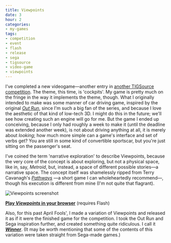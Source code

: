 ```yaml
---
title: Viewpoints
date: 3
hour: 2
categories:
- my-games
tags:
- competition
- event
- flash
- release
- sega
- tigsource
- video-game
- viewpoints
---
```


I've completed a new videogame—another entry in [another TIGSource competition](http://tigsource.com/articles/2009/02/20/cockpit-compo). The theme, this time, is 'cockpits'. My game is pretty much on the fringe in the way it implements the theme, though. What I originally intended to make was some manner of car driving game, inspired by the original [_Out Run_](http://www.youtube.com/watch?v=WiWiTXq4yYY), since I'm such a big fan of the series, and because I love the aesthetic of that kind of low-tech 3D. I might do this in the future; we'll see how creating such an engine will go for me. But the game I ended up conceiving, because I only had roughly a week to make it (until the deadline was extended another week), is not about driving anything at all, it is merely about _looking_; how much more simple can a game's interface and set of verbs get? You are still in some kind of convertible sportscar, but you're just sitting on the passenger's seat.

I've coined the term 'narrative exploration' to describe Viewpoints, because the very core of the concept is about exploring, but not a physical space, like in, say, _Metroid_, but, instead, a space of different possible stories—a narrative space. The concept itself was shamelessly ripped from Terry Cavanagh's [_Pathways_](http://distractionware.com/blog/?p=650) —a short game I can wholeheartedly recommend—, though his execution is different from mine (I'm not quite that flagrant).

![Viewpoints screenshot](http://blog.agj.cl/wp-content/uploads/2009/04/viewpointsscreen_small.png "Viewpoints screenshot")

[**Play _Viewpoints_ in your browser**](http://www.agj.cl/files/games/viewpoints/) (requires Flash)

Also, for this past April Fools', I made a variation of Viewpoints and released it as if it were the finished game for the competition. I took the Out Run and Sega inspiration further, and created something quite ridiculous. I call it [_**Winner**_](http://www.agj.cl/files/games/winner/). (It may be worth mentioning that some of the contents of this variation were taken straight from Sega-made games.)
